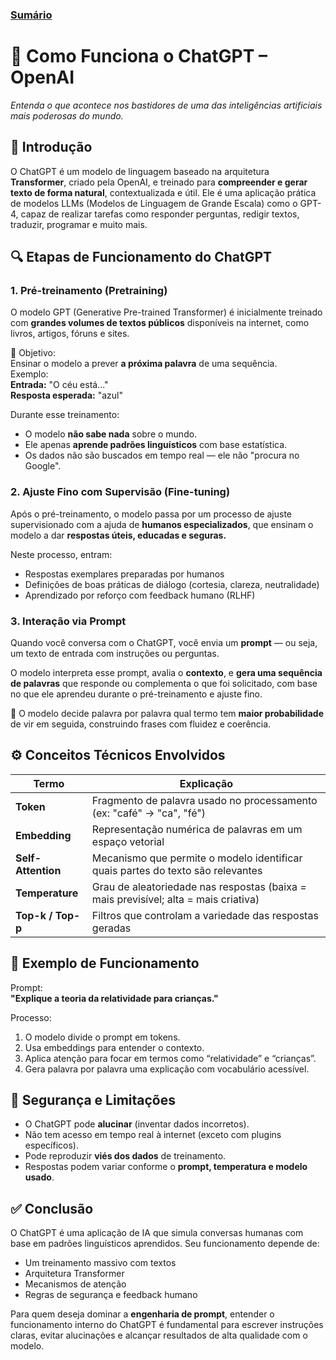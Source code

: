 ### [Sumário](<https://maksoud.github.io/Sumário>)

# 🧠 Como Funciona o ChatGPT – OpenAI

_Entenda o que acontece nos bastidores de uma das inteligências artificiais mais poderosas do mundo._


## 📌 Introdução

O ChatGPT é um modelo de linguagem baseado na arquitetura **Transformer**, criado pela OpenAI, e treinado para **compreender e gerar texto de forma natural**, contextualizada e útil. Ele é uma aplicação prática de modelos LLMs (Modelos de Linguagem de Grande Escala) como o GPT-4, capaz de realizar tarefas como responder perguntas, redigir textos, traduzir, programar e muito mais.


## 🔍 Etapas de Funcionamento do ChatGPT

### 1. **Pré-treinamento (Pretraining)**

O modelo GPT (Generative Pre-trained Transformer) é inicialmente treinado com **grandes volumes de textos públicos** disponíveis na internet, como livros, artigos, fóruns e sites.

📌 Objetivo:  
Ensinar o modelo a prever **a próxima palavra** de uma sequência.  
Exemplo:  
**Entrada:** "O céu está..."  
**Resposta esperada:** "azul"

Durante esse treinamento:

- O modelo **não sabe nada** sobre o mundo.
- Ele apenas **aprende padrões linguísticos** com base estatística.
- Os dados não são buscados em tempo real — ele não "procura no Google".


### 2. **Ajuste Fino com Supervisão (Fine-tuning)**

Após o pré-treinamento, o modelo passa por um processo de ajuste supervisionado com a ajuda de **humanos especializados**, que ensinam o modelo a dar **respostas úteis, educadas e seguras.**

Neste processo, entram:

- Respostas exemplares preparadas por humanos
- Definições de boas práticas de diálogo (cortesia, clareza, neutralidade)
- Aprendizado por reforço com feedback humano (RLHF)


### 3. **Interação via Prompt**

Quando você conversa com o ChatGPT, você envia um **prompt** — ou seja, um texto de entrada com instruções ou perguntas.

O modelo interpreta esse prompt, avalia o **contexto**, e **gera uma sequência de palavras** que responde ou complementa o que foi solicitado, com base no que ele aprendeu durante o pré-treinamento e ajuste fino.

🧠 O modelo decide palavra por palavra qual termo tem **maior probabilidade** de vir em seguida, construindo frases com fluidez e coerência.


## ⚙️ Conceitos Técnicos Envolvidos

|Termo|Explicação|
|---|---|
|**Token**|Fragmento de palavra usado no processamento (ex: "café" → "ca", "fé")|
|**Embedding**|Representação numérica de palavras em um espaço vetorial|
|**Self-Attention**|Mecanismo que permite o modelo identificar quais partes do texto são relevantes|
|**Temperature**|Grau de aleatoriedade nas respostas (baixa = mais previsível; alta = mais criativa)|
|**Top-k / Top-p**|Filtros que controlam a variedade das respostas geradas|

## 💬 Exemplo de Funcionamento

Prompt:  
**"Explique a teoria da relatividade para crianças."**

Processo:

1. O modelo divide o prompt em tokens.
2. Usa embeddings para entender o contexto.
3. Aplica atenção para focar em termos como “relatividade” e “crianças”.
4. Gera palavra por palavra uma explicação com vocabulário acessível.


## 🔐 Segurança e Limitações

- O ChatGPT pode **alucinar** (inventar dados incorretos).
- Não tem acesso em tempo real à internet (exceto com plugins específicos).
- Pode reproduzir **viés dos dados** de treinamento.
- Respostas podem variar conforme o **prompt, temperatura e modelo usado**.


## ✅ Conclusão

O ChatGPT é uma aplicação de IA que simula conversas humanas com base em padrões linguísticos aprendidos. Seu funcionamento depende de:

- Um treinamento massivo com textos
- Arquitetura Transformer
- Mecanismos de atenção
- Regras de segurança e feedback humano

Para quem deseja dominar a **engenharia de prompt**, entender o funcionamento interno do ChatGPT é fundamental para escrever instruções claras, evitar alucinações e alcançar resultados de alta qualidade com o modelo.
